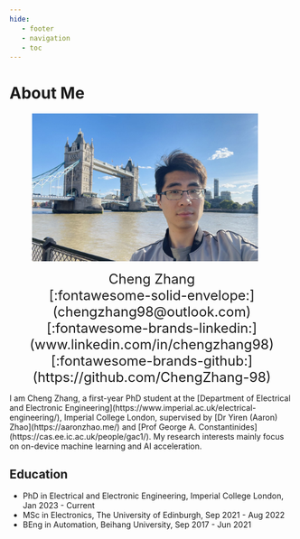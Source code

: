 ```yaml
---
hide:
   - footer
   - navigation
   - toc
---
```


# About Me


<figure>
    <img src="./assets/images/selfie.jpg" class="center" width="400">
</figure>



<font size="+2" markdown>
<center>
Cheng Zhang <br> [:fontawesome-solid-envelope:](chengzhang98@outlook.com)     [:fontawesome-brands-linkedin:](www.linkedin.com/in/chengzhang98)     [:fontawesome-brands-github:](https://github.com/ChengZhang-98)
</center>
</font>

<p markdown>
I am Cheng Zhang, a first-year PhD student at the [Department of Electrical and Electronic Engineering](https://www.imperial.ac.uk/electrical-engineering/), Imperial College London, supervised by [Dr Yiren (Aaron) Zhao](https://aaronzhao.me/) and [Prof George A. Constantinides](https://cas.ee.ic.ac.uk/people/gac1/). My research interests mainly focus on on-device machine learning and AI acceleration. 
</p>

## Education

- PhD in Electrical and Electronic Engineering, Imperial College London, Jan 2023 - Current
- MSc in Electronics, The University of Edinburgh, Sep 2021 - Aug 2022
- BEng in Automation, Beihang University, Sep 2017 - Jun 2021

